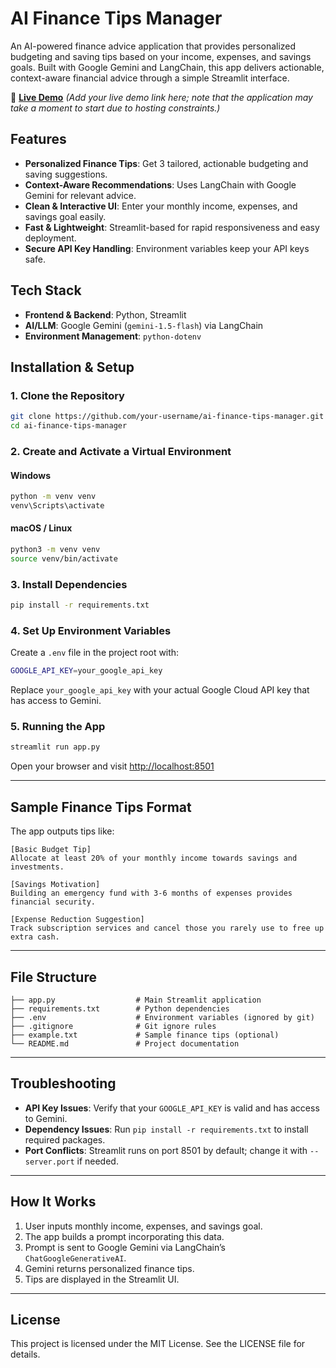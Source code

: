 # AI Finance Tips Manager

An AI-powered finance advice application that provides personalized budgeting and saving tips based on your income, expenses, and savings goals. Built with Google Gemini and LangChain, this app delivers actionable, context-aware financial advice through a simple Streamlit interface.

🔗 **[Live Demo](#)**
*(Add your live demo link here; note that the application may take a moment to start due to hosting constraints.)*

## Features

- **Personalized Finance Tips**: Get 3 tailored, actionable budgeting and saving suggestions.
- **Context-Aware Recommendations**: Uses LangChain with Google Gemini for relevant advice.
- **Clean & Interactive UI**: Enter your monthly income, expenses, and savings goal easily.
- **Fast & Lightweight**: Streamlit-based for rapid responsiveness and easy deployment.
- **Secure API Key Handling**: Environment variables keep your API keys safe.

## Tech Stack

- **Frontend & Backend**: Python, Streamlit
- **AI/LLM**: Google Gemini (`gemini-1.5-flash`) via LangChain
- **Environment Management**: `python-dotenv`

## Installation & Setup

### 1. Clone the Repository

```bash
git clone https://github.com/your-username/ai-finance-tips-manager.git
cd ai-finance-tips-manager
```

### 2. Create and Activate a Virtual Environment

#### Windows

```bash
python -m venv venv
venv\Scripts\activate
```

#### macOS / Linux

```bash
python3 -m venv venv
source venv/bin/activate
```

### 3. Install Dependencies

```bash
pip install -r requirements.txt
```

### 4. Set Up Environment Variables

Create a `.env` file in the project root with:

```bash
GOOGLE_API_KEY=your_google_api_key
```

Replace `your_google_api_key` with your actual Google Cloud API key that has access to Gemini.

### 5. Running the App

```bash
streamlit run app.py
```

Open your browser and visit [http://localhost:8501](http://localhost:8501)

---

## Sample Finance Tips Format

The app outputs tips like:

```
[Basic Budget Tip]
Allocate at least 20% of your monthly income towards savings and investments.

[Savings Motivation]
Building an emergency fund with 3-6 months of expenses provides financial security.

[Expense Reduction Suggestion]
Track subscription services and cancel those you rarely use to free up extra cash.
```

---

## File Structure

```
├── app.py                  # Main Streamlit application
├── requirements.txt        # Python dependencies
├── .env                    # Environment variables (ignored by git)
├── .gitignore              # Git ignore rules
├── example.txt             # Sample finance tips (optional)
└── README.md               # Project documentation
```

---

## Troubleshooting

- **API Key Issues**: Verify that your `GOOGLE_API_KEY` is valid and has access to Gemini.
- **Dependency Issues**: Run `pip install -r requirements.txt` to install required packages.
- **Port Conflicts**: Streamlit runs on port 8501 by default; change it with `--server.port` if needed.

---

## How It Works

1. User inputs monthly income, expenses, and savings goal.
2. The app builds a prompt incorporating this data.
3. Prompt is sent to Google Gemini via LangChain’s `ChatGoogleGenerativeAI`.
4. Gemini returns personalized finance tips.
5. Tips are displayed in the Streamlit UI.

---

## License

This project is licensed under the MIT License. See the LICENSE file for details.

